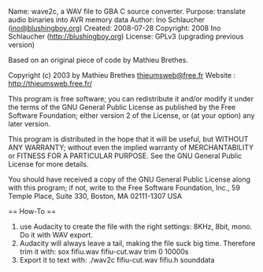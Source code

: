 Name:      wave2c, a WAV file to GBA C source converter.
Purpose:   translate audio binaries into AVR memory data
Author:    Ino Schlaucher (ino@blushingboy.org)
Created:   2008-07-28
Copyright: 2008 Ino Schlaucher (http://blushingboy.org)
License:   GPLv3 (upgrading previous version)

Based on an original piece of code by Mathieu Brethes.

Copyright (c) 2003 by Mathieu Brethes <thieumsweb@free.fr>
Website : http://thieumsweb.free.fr/

This program is free software; you can redistribute it and/or modify
it under the terms of the GNU General Public License as published by
the Free Software Foundation; either version 2 of the License, or
(at your option) any later version.

This program is distributed in the hope that it will be useful,
but WITHOUT ANY WARRANTY; without even the implied warranty of
MERCHANTABILITY or FITNESS FOR A PARTICULAR PURPOSE.  See the
GNU General Public License for more details.

You should have received a copy of the GNU General Public License
along with this program; if not, write to the Free Software
Foundation, Inc., 59 Temple Place, Suite 330, Boston, MA  02111-1307  USA


== How-To ==

1) use Audacity to create the file with the right settings: 8KHz, 8bit, mono. Do it with WAV export.
2) Audacity will always leave a tail, making the file suck big time. Therefore trim it with: sox fifiu.wav fifiu-cut.wav trim 0 10000s
3) Export it to text with: ./wav2c fifiu-cut.wav fifiu.h sounddata
